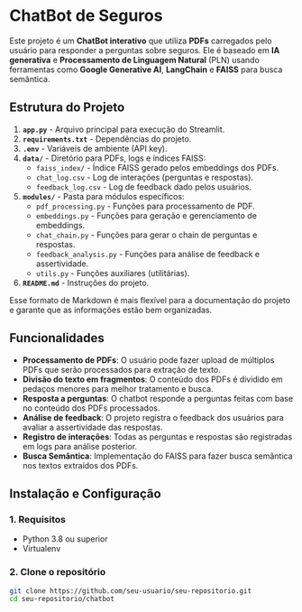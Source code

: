 
# ChatBot de Seguros 

Este projeto é um **ChatBot interativo** que utiliza **PDFs** carregados pelo usuário para responder a perguntas sobre seguros. Ele é baseado em **IA generativa** e **Processamento de Linguagem Natural** (PLN) usando ferramentas como **Google Generative AI**, **LangChain** e **FAISS** para busca semântica.

## Estrutura do Projeto

1. **`app.py`** - Arquivo principal para execução do Streamlit.
2. **`requirements.txt`** - Dependências do projeto.
3. **`.env`** - Variáveis de ambiente (API key).
4. **`data/`** - Diretório para PDFs, logs e índices FAISS:
   - `faiss_index/` - Índice FAISS gerado pelos embeddings dos PDFs.
   - `chat_log.csv` - Log de interações (perguntas e respostas).
   - `feedback_log.csv` - Log de feedback dado pelos usuários.
5. **`modules/`** - Pasta para módulos específicos:
   - `pdf_processing.py` - Funções para processamento de PDF.
   - `embeddings.py` - Funções para geração e gerenciamento de embeddings.
   - `chat_chain.py` - Funções para gerar o chain de perguntas e respostas.
   - `feedback_analysis.py` - Funções para análise de feedback e assertividade.
   - `utils.py` - Funções auxiliares (utilitárias).
6. **`README.md`** - Instruções do projeto. 

Esse formato de Markdown é mais flexível para a documentação do projeto e garante que as informações estão bem organizadas.



## Funcionalidades

- **Processamento de PDFs**: O usuário pode fazer upload de múltiplos PDFs que serão processados para extração de texto.
- **Divisão do texto em fragmentos**: O conteúdo dos PDFs é dividido em pedaços menores para melhor tratamento e busca.
- **Resposta a perguntas**: O chatbot responde a perguntas feitas com base no conteúdo dos PDFs processados.
- **Análise de feedback**: O projeto registra o feedback dos usuários para avaliar a assertividade das respostas.
- **Registro de interações**: Todas as perguntas e respostas são registradas em logs para análise posterior.
- **Busca Semântica**: Implementação do FAISS para fazer busca semântica nos textos extraídos dos PDFs.

## Instalação e Configuração

### 1. Requisitos

- Python 3.8 ou superior
- Virtualenv

### 2. Clone o repositório

```bash
git clone https://github.com/seu-usuario/seu-repositorio.git
cd seu-repositorio/chatbot










